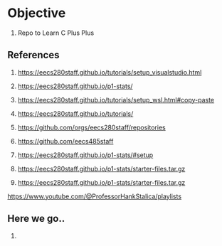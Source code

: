 # Objective 
1. Repo to Learn C Plus Plus

## References

1. https://eecs280staff.github.io/tutorials/setup_visualstudio.html

2. https://eecs280staff.github.io/p1-stats/

3. https://eecs280staff.github.io/tutorials/setup_wsl.html#copy-paste

4. https://eecs280staff.github.io/tutorials/

5. https://github.com/orgs/eecs280staff/repositories

6. https://github.com/eecs485staff

7. https://eecs280staff.github.io/p1-stats/#setup

8. https://eecs280staff.github.io/p1-stats/starter-files.tar.gz
9. https://eecs280staff.github.io/p1-stats/starter-files.tar.gz

https://www.youtube.com/@ProfessorHankStalica/playlists

## Here we go..
1. 
